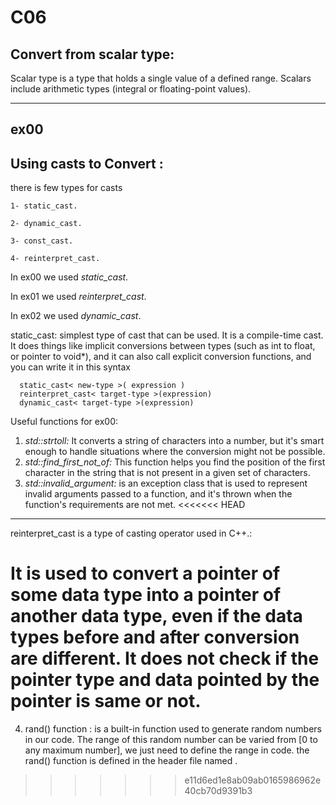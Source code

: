 # C06

## Convert from scalar type:
Scalar type is a type that holds a single value of a defined range. Scalars include arithmetic types (integral or floating-point values).

__________________________________________________________
## ex00
## Using casts to Convert :
  there is few types for casts
  
    1- static_cast.
  
    2- dynamic_cast.
  
    3- const_cast.
  
    4- reinterpret_cast.

In ex00 we used *static_cast*.

In ex01 we used *reinterpret_cast*.

In ex02 we used *dynamic_cast*.

  static_cast: simplest type of cast that can be used. It is a compile-time cast. It does things like implicit conversions between types (such as int to float, or pointer to void*), and it can also call explicit conversion functions, and you can write it in this syntax
      
      static_cast< new-type >( expression )
      reinterpret_cast< target-type >(expression)
      dynamic_cast< target-type >(expression)
      


Useful functions for ex00:

1)  *std::strtoll:* It converts a string of characters into a number, but it's smart enough to handle situations where the conversion might not be possible.
2)  *std::find_first_not_of:* This function helps you find the position of the first character in the string that is not present in a given set of characters.
3)  *std::invalid_argument:* is an exception class that is used to represent invalid arguments passed to a function, and it's thrown when the function's requirements are not met.
<<<<<<< HEAD
------------------------------------

reinterpret_cast is a type of casting operator used in C++.:

  It is used to convert a pointer of some data type into a pointer of another data type, even if the data types before and after conversion are different.
  It does not check if the pointer type and data pointed by the pointer is same or not.
=======
4)  rand() function : is a built-in function used to generate random numbers in our code. The range of this random number can be varied from [0 to any maximum number], we just need                         to define the range in code. the rand() function is defined in the header file named <cstdlib>.
>>>>>>> e11d6ed1e8ab09ab0165986962e40cb70d9391b3
